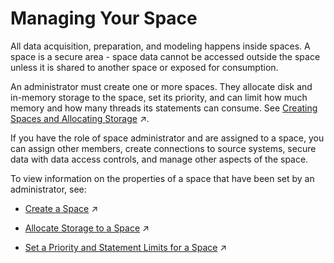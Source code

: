 <!-- loio268ea7e3e8d448deaab420219477064d -->

# Managing Your Space

All data acquisition, preparation, and modeling happens inside spaces. A space is a secure area - space data cannot be accessed outside the space unless it is shared to another space or exposed for consumption.

An administrator must create one or more spaces. They allocate disk and in-memory storage to the space, set its priority, and can limit how much memory and how many threads its statements can consume. See [Creating Spaces and Allocating Storage](https://help.sap.com/viewer/935116dd7c324355803d4b85809cec97/internal/en-US/2ace657356d54199b0b87d2327b1a70b.html "All data acquisition, preparation, and modeling happens inside spaces. A space is a secure area - space data cannot be accessed outside the space unless it is shared to another space or exposed for consumption.") :arrow_upper_right:.

If you have the role of space administrator and are assigned to a space, you can assign other members, create connections to source systems, secure data with data access controls, and manage other aspects of the space.

To view information on the properties of a space that have been set by an administrator, see:

-   [Create a Space](https://help.sap.com/viewer/935116dd7c324355803d4b85809cec97/internal/en-US/bbd41b82ad4d4d9ba91341545f0b37e7.html "Create a space, allocate storage, and assign one or more members to allow them to start acquiring and preparing data.") :arrow_upper_right:

-   [Allocate Storage to a Space](https://help.sap.com/viewer/935116dd7c324355803d4b85809cec97/internal/en-US/f414c3d62bfe49b38e2cfdd7b4e7d786.html "Use the Storage Assignment properties to allocate disk and in-memory storage to the space and to choose whether it will have access to the SAP HANA data lake.") :arrow_upper_right:

-   [Set a Priority and Statement Limits for a Space](https://help.sap.com/viewer/935116dd7c324355803d4b85809cec97/internal/en-US/d66ac1efb5054068a104c4559b72d272.html "Use the properties in the Workload Management section to prioritize between spaces for resource consumption and set limits to the amount of memory and threads that a space can consume.") :arrow_upper_right:


